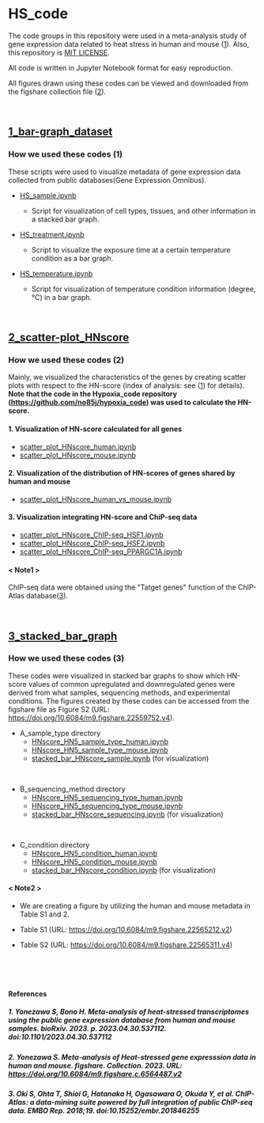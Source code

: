 # HS_code

The code groups in this repository were used in a meta-analysis study of gene expression data related to heat stress in human and mouse ([1](#1-yonezawa-s-bono-h-meta-analysis-of-heat-stressed-transcriptomes-using-the-public-gene-expression-database-from-human-and-mouse-samples-biorxiv-2023-p-20230430537112-doi10110120230430537112)). Also, this repository is [MIT LICENSE](./LICENSE).

All code is written in Jupyter Notebook format for easy reproduction.

All figures drawn using these codes can be viewed and downloaded from the figshare collection file ([2](#2-yonezawa-s-meta-analysis-of-heat-stressed-gene-expresssion-data-in-human-and-mouse-figshare-collection-2023-url-httpsdoiorg106084m9figsharec6564487v2)).

&nbsp;

## [1_bar-graph_dataset](./1_bar-graph_dataset)

### How we used these codes (1)

These scripts were used to visualize metadata of gene expression data collected from public databases(Gene Expression Omnibus).

- [HS_sample.ipynb](./1_bar-graph_dataset/HS_sample.ipynb)

  - Script for visualization of cell types, tissues, and other information in a stacked bar graph.

- [HS_treatment.ipynb](./1_bar-graph_dataset/HS_treatment.ipynb)

  - Script to visualize the exposure time at a certain temperature condition as a bar graph.

- [HS_temperature.ipynb](./1_bar-graph_dataset/HS_temperature.ipynb)

  - Script for visualization of temperature condition information (degree, ℃) in a bar graph.

&nbsp;

## [2_scatter-plot_HNscore](./2_scatter-plot_HNscore)

### How we used these codes (2)

Mainly, we visualized the characteristics of the genes by creating scatter plots with respect to the HN-score (index of analysis: see ([1](#1-yonezawa-s-bono-h-meta-analysis-of-heat-stressed-transcriptomes-using-the-public-gene-expression-database-from-human-and-mouse-samples-biorxiv-2023-p-20230430537112-doi10110120230430537112)) for details). 
__Note that the code in the Hypoxia_code repository (<https://github.com/no85j/hypoxia_code>) was used to calculate the HN-score.__

#### 1. Visualization of HN-score calculated for all genes

- [scatter_plot_HNscore_human.ipynb](./2_scatter-plot_HNscore/scatter_plot_HNscore_human.ipynb)
- [scatter_plot_HNscore_mouse.ipynb](./2_scatter-plot_HNscore/scatter_plot_HNscore_mouse.ipynb)

#### 2. Visualization of the distribution of HN-scores of genes shared by human and mouse

- [scatter_plot_HNscore_human_vs_mouse.ipynb](./2_scatter-plot_HNscore/scatter_plot_HNscore_human_vs_mouse.ipynb)

#### 3. Visualization integrating HN-score and ChiP-seq data

- [scatter_plot_HNscore_ChIP-seq_HSF1.ipynb](./2_scatter-plot_HNscore/scatter_plot_HNscore_ChIP-seq_HSF1.ipynb)
- [scatter_plot_HNscore_ChIP-seq_HSF2.ipynb](./2_scatter-plot_HNscore/scatter_plot_HNscore_ChIP-seq_HSF2.ipynb)
- [scatter_plot_HNscore_ChIP-seq_PPARGC1A.ipynb](./2_scatter-plot_HNscore/scatter_plot_HNscore_ChIP-seq_PPARGC1A.ipynb)

#### < Note1 >

ChIP-seq data were obtained using the "Tatget genes" function of the ChIP-Atlas database([3](#3-oki-s-ohta-t-shioi-g-hatanaka-h-ogasawara-o-okuda-y-et-al-chip-atlas-a-data-mining-suite-powered-by-full-integration-of-public-chip-seq-data-embo-rep-201819-doi1015252embr201846255)).

&nbsp;

## [3_stacked_bar_graph](./3_stacked_bar_graph)

### How we used these codes (3)

These codes were visualized in stacked bar graphs to show which HN-score values of common upregulated and downregulated genes were derived from what samples, sequencing methods, and experimental conditions.
The figures created by these codes can be accessed from the figshare file as Figure S2 (URL: <https://doi.org/10.6084/m9.figshare.22559752.v4>).

- A_sample_type directory
  - [HNscore_HN5_sample_type_human.ipynb](./3_stacked_bar_graph/A_sample_type/HNscore_HN5_sample_type_human.ipynb)
  - [HNscore_HN5_sample_type_mouse.ipynb](./3_stacked_bar_graph/A_sample_type/HNscore_HN5_sample_type_mouse.ipynb)
  - [stacked_bar_HNscore_sample.ipynb](./3_stacked_bar_graph/A_sample_type/stacked_bar_HNscore_sample.ipynb) (for visualization)

&nbsp;

- B_sequencing_method directory
  - [HNscore_HN5_sequencing_type_human.ipynb](./3_stacked_bar_graph/B_sequencing_method/HNscore_HN5_sequencing_type_human.ipynb)
  - [HNscore_HN5_sequencing_type_mouse.ipynb](./3_stacked_bar_graph/B_sequencing_method/HNscore_HN5_sequencing_type_mouse.ipynb)
  - [stacked_bar_HNscore_sequencing.ipynb](./3_stacked_bar_graph/B_sequencing_method/stacked_bar_HNscore_sequencing.ipynb) (for visualization)

&nbsp;

- C_condition directory
  - [HNscore_HN5_condition_human.ipynb](./3_stacked_bar_graph/C_condition/HNscore_HN5_condition_human.ipynb)
  - [HNscore_HN5_condition_mouse.ipynb](./3_stacked_bar_graph/C_condition/HNscore_HN5_condition_mouse.ipynb)
  - [stacked_bar_HNscore_condition.ipynb](./3_stacked_bar_graph/C_condition/stacked_bar_HNscore_condition.ipynb) (for visualization)

#### < Note2 >

- We are creating a figure by utilizing the human and mouse metadata in Table S1 and 2.

- Table S1 (URL: <https://doi.org/10.6084/m9.figshare.22565212.v2>)
- Table S2 (URL: <https://doi.org/10.6084/m9.figshare.22565311.v4>)

&nbsp;

&nbsp;

#### References

##### 1. Yonezawa S, Bono H. Meta-analysis of heat-stressed transcriptomes using the public gene expression database from human and mouse samples. bioRxiv. 2023. p. 2023.04.30.537112. doi:10.1101/2023.04.30.537112

##### 2. Yonezawa S. Meta-analysis of Heat-stressed gene expresssion data in human and mouse. figshare. Collection. 2023. URL: <https://doi.org/10.6084/m9.figshare.c.6564487.v2>

##### 3. Oki S, Ohta T, Shioi G, Hatanaka H, Ogasawara O, Okuda Y, et al. ChIP-Atlas: a data-mining suite powered by full integration of public ChIP-seq data. EMBO Rep. 2018;19. doi:10.15252/embr.201846255
